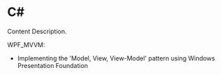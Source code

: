 # C#

Content Description.

WPF_MVVM:

- Implementing the 'Model, View, View-Model' pattern using Windows Presentation Foundation
